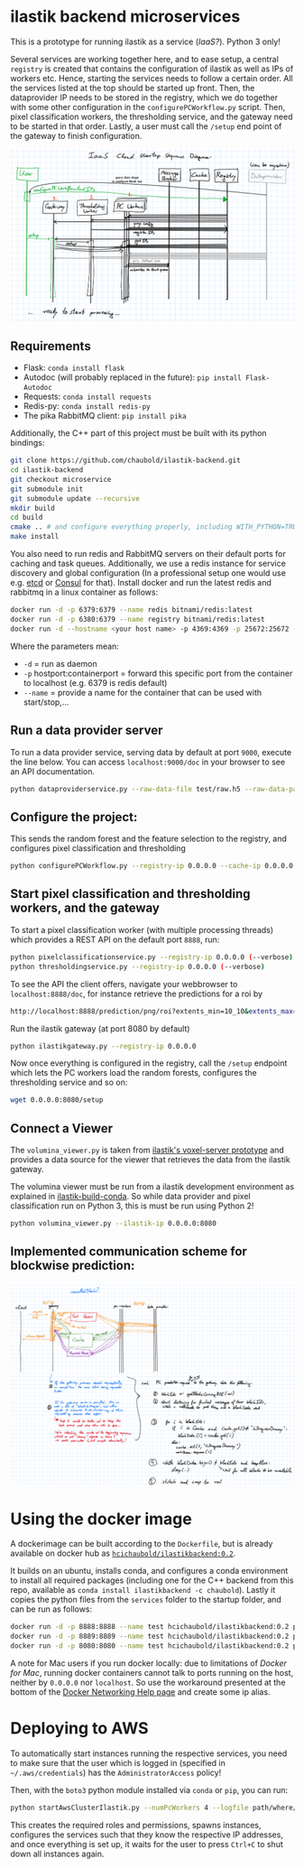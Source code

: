 # ilastik backend microservices

This is a prototype for running ilastik as a service (*IaaS?*). Python 3 only!

Several services are working together here, and to ease setup, a central `registry` is created that
contains the configuration of ilastik as well as IPs of workers etc. Hence, starting the services needs
to follow a certain order. All the services listed at the top should be started up front.
Then, the dataprovider IP needs to be stored in the registry, which we do together with some other 
configuration in the `configurePCWorkflow.py` script. Then, pixel classification workers, the thresholding service, and the gateway need to be started in that order. Lastly, a user must call the `/setup` end point of the gateway to finish configuration.

![](ilastik-microservice-startup.png)


## Requirements

* Flask: `conda install flask`
* Autodoc (will probably replaced in the future): `pip install Flask-Autodoc`
* Requests: `conda install requests`
* Redis-py: `conda install redis-py`
* The pika RabbitMQ client: `pip install pika`

Additionally, the C++ part of this project must be built with its python bindings:

```sh
git clone https://github.com/chaubold/ilastik-backend.git
cd ilastik-backend
git checkout microservice
git submodule init
git submodule update --recursive
mkdir build
cd build
cmake .. # and configure everything properly, including WITH_PYTHON=TRUE, you need vigra and libhdf5!
make install
```

You also need to run redis and RabbitMQ servers on their default ports for caching and task queues.
Additionally, we use a redis instance for service discovery and global configuration (In a professional setup one would use e.g. [etcd](https://github.com/coreos/etcd) or [Consul](https://www.consul.io/) for that).
Install docker and run the latest redis and rabbitmq in a linux container as follows: 
    
```sh
docker run -d -p 6379:6379 --name redis bitnami/redis:latest
docker run -d -p 6380:6379 --name registry bitnami/redis:latest
docker run -d --hostname <your host name> -p 4369:4369 -p 25672:25672 -p 5671-5672:5671-5672 --name rabbitmq rabbitmq:3
```

Where the parameters mean:
* `-d` = run as daemon
* `-p` hostport:containerport = forward this specific port from the container to localhost (e.g. 6379 is redis default)
* `--name` = provide a name for the container that can be used with start/stop,...

## Run a data provider server

To run a data provider service, serving data by default at port `9000`, execute the line below.
You can access `localhost:9000/doc` in your browser to see an API documentation.

```sh
python dataproviderservice.py --raw-data-file test/raw.h5 --raw-data-path exported_data
```

## Configure the project:

This sends the random forest and the feature selection to the registry, and configures pixel classification and thresholding

```sh
python configurePCWorkflow.py --registry-ip 0.0.0.0 --cache-ip 0.0.0.0:6379 --dataprovider-ip 0.0.0.0:9000 --messagebroker-ip 0.0.0.0 --project test/pc.ilp
```

## Start pixel classification and thresholding workers, and the gateway

To start a pixel classification worker (with multiple processing threads) which provides a REST API on the default port `8888`, run:

```sh
python pixelclassificationservice.py --registry-ip 0.0.0.0 (--verbose) (--num-workers=#cores)
python thresholdingservice.py --registry-ip 0.0.0.0 (--verbose)
```

To see the API the client offers, navigate your webbrowser to `localhost:8888/doc`, for instance retrieve the predictions for a roi by

```sh
http://localhost:8888/prediction/png/roi?extents_min=10_10&extents_max=100_150
```


Run the ilastik gateway (at port 8080 by default)

```sh
python ilastikgateway.py --registry-ip 0.0.0.0
```

Now once everything is configured in the registry, call the `/setup` endpoint which lets the PC workers load the random forests, configures the thresholding service and so on:

```sh
wget 0.0.0.0:8080/setup
```

## Connect a Viewer

The `volumina_viewer.py` is taken from [ilastik's voxel-server prototype](https://github.com/ilastik/ilastik/commit/609857c477df050af9d47e5b1a0590051e242280)
and provides a data source for the viewer that retrieves the data from the ilastik gateway.

The volumina viewer must be run from a ilastik development environment as explained in [ilastik-build-conda](https://github.com/ilastik/ilastik-build-conda).
So while data provider and pixel classification run on Python 3, this is must be run using Python 2!

```sh
python volumina_viewer.py --ilastik-ip 0.0.0.0:8080
```

## Implemented communication scheme for blockwise prediction:

![](ilastik-microservice-communication.png)

# Using the docker image

A dockerimage can be built according to the `Dockerfile`, but is already available on docker hub as [`hcichaubold/ilastikbackend:0.2`](https://hub.docker.com/r/hcichaubold/ilastikbackend/).

It builds on an ubuntu, installs conda, and configures a conda environment to install all required packages (including one for the C++ backend from this repo, available as `conda install ilastikbackend -c chaubold`). Lastly it copies the python files from the `services` folder to the startup folder, and can be run as follows:

```sh
docker run -d -p 8888:8888 --name test hcichaubold/ilastikbackend:0.2 python pixelclassificationservice.py --registry-ip some.ip.goes.here
docker run -d -p 8889:8889 --name test hcichaubold/ilastikbackend:0.2 python thresholdingservice.py --registry-ip some.ip.goes.here
docker run -d -p 8080:8080 --name test hcichaubold/ilastikbackend:0.2 python ilastikgateway.py --registry-ip some.ip.goes.here
```

A note for Mac users if you run docker locally: due to limitations of _Docker for Mac_, running docker containers cannot talk to ports running on the host, neither by `0.0.0.0` nor `localhost`. So use the workaround presented at the bottom of the [Docker Networking Help page](https://docs.docker.com/docker-for-mac/networking/#i-cannot-ping-my-containers) and create some ip alias.

# Deploying to AWS

To automatically start instances running the respective services, you need to make sure that the user which is logged in (specified in `~/.aws/credentials`) has the `AdministratorAccess` policy!

Then, with the `boto3` python module installed via `conda` or `pip`, you can run:

```sh
python startAwsClusterIlastik.py --numPcWorkers 4 --logfile path/where/cluster/log/is/saved/at/shutdown.log --project test/pc.ilp
```

This creates the required roles and permissions, spawns instances, configures the services such that they know the respective IP addresses, and once everything is set up, it waits for the user to press `Ctrl+C` to shut down all instances again.
